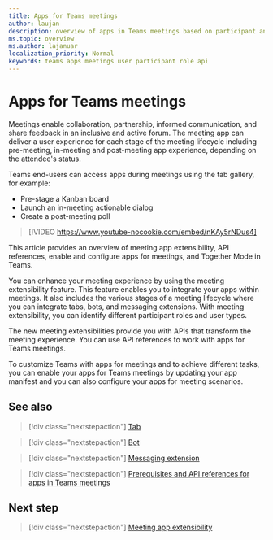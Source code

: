 ```yaml
---
title: Apps for Teams meetings 
author: laujan
description: overview of apps in Teams meetings based on participant and user role
ms.topic: overview
ms.author: lajanuar
localization_priority: Normal
keywords: teams apps meetings user participant role api  
---
```


# Apps for Teams meetings

Meetings enable collaboration, partnership, informed communication, and share feedback in an inclusive and active forum. The meeting app can deliver a user experience for each stage of the meeting lifecycle including pre-meeting, in-meeting and post-meeting app experience, depending on the attendee's status.

Teams end-users can access apps during meetings using the tab gallery, for example:

* Pre-stage a Kanban board
* Launch an in-meeting actionable dialog
* Create a post-meeting poll

> [!VIDEO https://www.youtube-nocookie.com/embed/nKAy5rNDus4]

This article provides an overview of meeting app extensibility, API references, enable and configure apps for meetings, and Together Mode in Teams.

You can enhance your meeting experience by using the meeting extensibility feature. This feature enables you to integrate your apps within meetings. It also includes the various stages of a meeting lifecycle where you can integrate tabs, bots, and messaging extensions. With meeting extensibility, you can identify different participant roles and user types.

The new meeting extensibilities provide you with APIs that transform the meeting experience. You can use API references to work with apps for Teams meetings.

To customize Teams with apps for meetings and to achieve different tasks, you can enable your apps for Teams meetings by updating your app manifest and you can also configure your apps for meeting scenarios.

## See also

> [!div class="nextstepaction"]
> [Tab](../tabs/what-are-tabs.md#how-do-tabs-work)

> [!div class="nextstepaction"]
> [Bot](../bots/what-are-bots.md)

> [!div class="nextstepaction"]
> [Messaging extension](../messaging-extensions/what-are-messaging-extensions.md)

> [!div class="nextstepaction"]
> [Prerequisites and API references for apps in Teams meetings](create-apps-for-teams-meetings.md)

## Next step

> [!div class="nextstepaction"]
> [Meeting app extensibility](meeting-app-extensibility.md)
